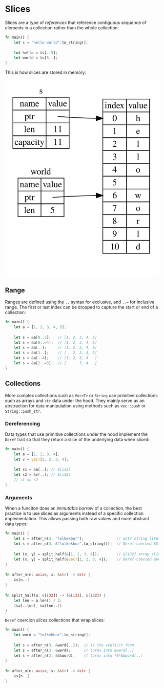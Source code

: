 # Slices

Slices are a type of _references_ that reference contiguous sequence of elements
in a collection rather than the whole collection:

```rust
fn main() {
    let s = "hello world".to_string();

    let hello = &s[..5];
    let world = &s[6..];
}
```

This is how slices are stored in memory:

![Slice in memory](assets/string_slice.svg)

## Range

Ranges are defined using the `..` syntax for exclusive, and `..=` for inclusive
range. The first or last index can be dropped to capture the start or end of a
collection:

```rust
fn main() {
    let a = [1, 2, 3, 4, 5];

    let s = &a[0..5];   // [1, 2, 3, 4, 5]
    let s = &a[0..=4];  // [1, 2, 3, 4, 5]
    let s = &a[..];     // [1, 2, 3, 4, 5]
    let s = &a[1..];    // [   2, 3, 4, 5]
    let s = &a[..4];    // [1, 2, 3, 4   ]
    let s = &a[2..=3];  // [      3, 4   ]
}
```

## Collections

More complex collections such as `Vec<T>` or `String` use primitive collections
such as arrays and `str` data under the hood. They mainly serve as an
abstraction for data manipulation using methods such as `Vec::push`
or `String::push_str`.

### Dereferencing

Data types that use primitive collections under the hood implement the `Deref`
trait so that they return a slice of the underlying data when sliced:

```rust
fn main() {
    let a = [1, 2, 3, 4];
    let v = vec![1, 2, 3, 4];

    let s1 = &a[..]; // &[i32]
    let s2 = &v[..]; // &[i32]
    // s1 == s2
}
```

### Arguments

When a funciton does an _immutable borrow_ of a collection, the best practice is
to use slices as arguments instead of a specific collection implementation. This
allows passing both raw values and more abstract data types:

```rust
fn main() {
    let s = after_n(3, "lolkekbur");               // &str string literal slice directly
    let s = after_n(3, &"lolkekbur".to_string());  // Deref-coerced &String -> &str

    let (x, y) = split_half(&[1, 2, 3, 4]);        // &[i32] array slice directly
    let (x, y) = split_half(&vec![1, 2, 3, 4]);    // Deref-coerced &Vec<T> -> &[i32]
}

fn after_n(n: usize, s: &str) -> &str {
    &s[n..]
}

fn split_half(a: &[i32]) -> (&[i32], &[i32]) {
    let len = a.len() / 2;
    (&a[..len], &a[len..])
}
```

`Deref` coercion _slices_ collections that wrap slices:

```rust
fn main() {
    let word = "lolkekbur".to_string();

    let s = after_n(3, &word[..]);  // is the explicit form
    let s = after_n(3, &word);      // turns into &word[..]
    let s = after_n(3, &&&word);    // turns into *&*&&word[..]
}

fn after_n(n: usize, s: &str) -> &str {
    &s[n..]
}
```

